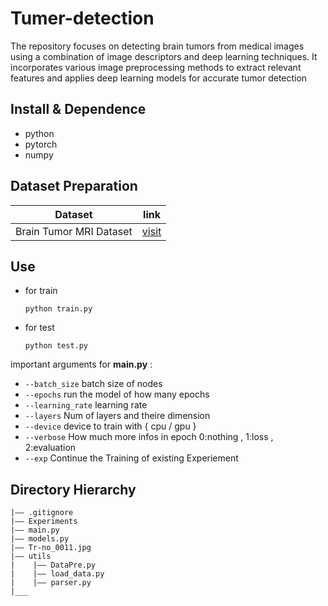 Tumer-detection
===
The repository focuses on detecting brain tumors from medical images using a combination of image descriptors and deep learning techniques. It incorporates various image preprocessing methods to extract relevant features and applies deep learning models for accurate tumor detection


## Install & Dependence
- python
- pytorch
- numpy

## Dataset Preparation
| Dataset | link |
| ---     | ---   |
| Brain Tumor MRI Dataset | [visit](https://drive.google.com/file/d/1ciJ0qX-YOVXc7oLWTQhqR3avy2iOuC-l/view?usp=sharing) |


## Use
- for train
  ```
  python train.py
  ```
- for test
  ```
  python test.py
  ```
important arguments for **main.py** : 
* `--batch_size` batch size of nodes
* `--epochs` run the model of how many epochs
* `--learning_rate` learning rate 
* `--layers` Num of layers and theire dimension
* `--device` device to train with { cpu / gpu }
* `--verbose` How much more infos in epoch 0:nothing , 1:loss , 2:evaluation 
* `--exp` Continue the Training of existing Experiement


## Directory Hierarchy
```
|—— .gitignore
|—— Experiments
|—— main.py
|—— models.py
|—— Tr-no_0011.jpg
|—— utils
|    |—— DataPre.py
|    |—— load_data.py
|    |—— parser.py
|___
```
